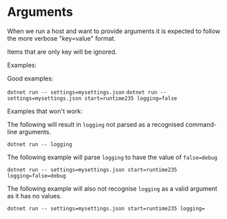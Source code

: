 # Arguments

When we run a host and want to provide arguments it is expected to follow the more verbose "key=value" format.

Items that are only key will be ignored.

Examples:

Good examples:

`dotnet run -- settings=mysettings.json`
`dotnet run -- settings=mysettings.json start=runtime235 logging=false`

Examples that won't work:

The following will result in `logging` not parsed as a recognised command-line arguments.

`dotnet run -- logging`

The following example will parse `logging` to have the value of `false=debug`

`dotnet run -- settings=mysettings.json start=runtime235 logging=false=debug`

The following example will also not recognise `logging` as a valid argument as it has no values.

`dotnet run -- settings=mysettings.json start=runtime235 logging=`
